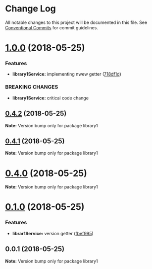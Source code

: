 # Change Log

All notable changes to this project will be documented in this file.
See [Conventional Commits](https://conventionalcommits.org) for commit guidelines.

<a name="1.0.0"></a>
# [1.0.0](https://andreasonny83/andreasonny83/angular6-monorepo-experiment/compare/v0.4.1...v1.0.0) (2018-05-25)


### Features

* **library1Service:** implementing nwew getter ([718df1d](https://andreasonny83/andreasonny83/angular6-monorepo-experiment/commits/718df1d))


### BREAKING CHANGES

* **library1Service:** critical code change




<a name="0.4.2"></a>
## [0.4.2](https://andreasonny83/andreasonny83/angular6-monorepo-experiment/compare/v0.4.1...v0.4.2) (2018-05-25)




**Note:** Version bump only for package library1

<a name="0.4.1"></a>
## [0.4.1](https://andreasonny83/andreasonny83/angular6-monorepo-experiment/compare/v0.4.0...v0.4.1) (2018-05-25)




**Note:** Version bump only for package library1

<a name="0.4.0"></a>
# [0.4.0](https://andreasonny83/andreasonny83/angular6-monorepo-experiment/compare/v0.2.0...v0.4.0) (2018-05-25)




**Note:** Version bump only for package library1

<a name="0.1.0"></a>
# [0.1.0](https://andreasonny83/andreasonny83/angular6-monorepo-experiment/compare/v0.0.1...v0.1.0) (2018-05-25)


### Features

* **librar1Service:** version getter ([fbef995](https://andreasonny83/andreasonny83/angular6-monorepo-experiment/commits/fbef995))




<a name="0.0.1"></a>
## 0.0.1 (2018-05-25)




**Note:** Version bump only for package library1
